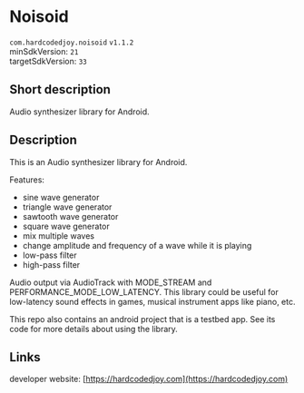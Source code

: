 # Noisoid

<code>com.hardcodedjoy.noisoid</code> <code>v1.1.2</code><br/>
minSdkVersion: <code>21</code><br/>
targetSdkVersion: <code>33</code><br/>

## Short description

Audio synthesizer library for Android.


## Description

This is an Audio synthesizer library for Android.

Features:
- sine wave generator
- triangle wave generator
- sawtooth wave generator
- square wave generator
- mix multiple waves
- change amplitude and frequency of a wave while it is playing
- low-pass filter
- high-pass filter

Audio output via AudioTrack with MODE_STREAM and PERFORMANCE_MODE_LOW_LATENCY.
This library could be useful for low-latency sound effects in games, musical instrument apps like piano, etc.

This repo also contains an android project that is a testbed app. See its code for more details about using the library.


## Links

developer website: [https://hardcodedjoy.com](https://hardcodedjoy.com)<br/>

